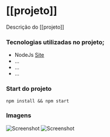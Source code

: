 # [[projeto]]

Descrição do [[projeto]]

### Tecnologias utilizadas no projeto;

- NodeJs [Site](https://nodejs.org/en/)
- ...
- ...
- ...

### Start do projeto

```shell
npm install && npm start

```

### Imagens

![Screenshot](exemplo1.png)
![Screenshot](exemplo2.png)
